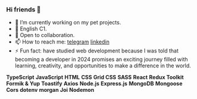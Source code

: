 ### Hi friends 👋

- 🌱 I’m currently working on my pet projects.
- 🌱 English C1.
- 🤗 Open to collaboration.
- 📫 How to reach me: [telegram](https://t.me/irinalya) [linkedin](https://www.linkedin.com/in/iryna-shevchenko-ua/)
- ⚡ Fun fact: have studied web development because I was told that becoming a developer in 2024 promises an exciting journey filled with learning, creativity, and opportunities to make a difference in the world.

**TypeScript** **JavaScript** **HTML**
**CSS** **Grid CSS** **SASS**
**React** **Redux Toolkit** **Formik & Yup** **Toastify** **Axios**
**Node.js** **Express.js** **MongoDB** **Mongoose** **Cors** **dotenv** **morgan** **Joi** **Nodemon**

